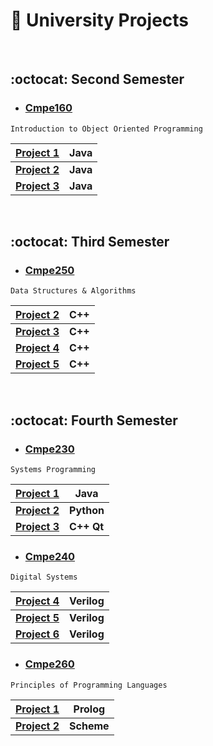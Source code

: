 #  :school_satchel: University Projects  

&emsp;

## :octocat: Second Semester


- ### [Cmpe160](https://github.com/irem-zeynep/University_Projects/tree/master/Cmpe160) 
```
Introduction to Object Oriented Programming
```
  | [Project 1](https://github.com/irem-zeynep/University_Projects/tree/master/Cmpe160/Project1/LibrarySimulator)| Java |
  --- | ---
  | [**Project 2**](https://github.com/irem-zeynep/University_Projects/tree/master/Cmpe160/Project2/TrainSimulator)| **Java**|
  | [**Project 3**](https://github.com/irem-zeynep/University_Projects/tree/master/Cmpe160/Project3/SlidePuzzle)| **Java**|
  
&emsp;

## :octocat:  Third Semester

- ### [Cmpe250](https://github.com/irem-zeynep/University_Projects/tree/master/Cmpe250) 
```
Data Structures & Algorithms
```
  | [Project 2](https://github.com/irem-zeynep/University_Projects/tree/master/Cmpe250/Project2/Restaurant_Organizer)| C++ |
  --- | ---
  | [**Project 3**](https://github.com/irem-zeynep/University_Projects/tree/master/Cmpe250/Project3/Airplane_seats)| **C++**|
  | [**Project 4**](https://github.com/irem-zeynep/University_Projects/tree/master/Cmpe250/Project4/Mountain_Map)| **C++**|
  | [**Project 5**](https://github.com/irem-zeynep/University_Projects/tree/master/Cmpe250/Project5/Shopping_list)| **C++**|
  
&emsp;

## :octocat:  Fourth Semester


- ### [Cmpe230](https://github.com/irem-zeynep/University_Projects/tree/master/Cmpe230) 
```
Systems Programming
``` 
 
| [Project 1](https://github.com/irem-zeynep/University_Projects/tree/master/Cmpe230/Project1)| Java |
  --- | ---
| [**Project 2**](https://github.com/irem-zeynep/University_Projects/tree/master/Cmpe230/Project2)| **Python**|
| [**Project 3**](https://github.com/irem-zeynep/University_Projects/tree/master/Cmpe230/Project3)| **C++ Qt**|

- ### [Cmpe240](https://github.com/irem-zeynep/University_Projects/tree/master/Cmpe240) 
```
Digital Systems	
```
| [Project 4](https://github.com/irem-zeynep/University_Projects/tree/master/Cmpe240/Preliminary4)| Verilog |
--- | ---
| [**Project 5**](https://github.com/irem-zeynep/University_Projects/tree/master/Cmpe240/Preliminary5)| **Verilog**|
| [**Project 6**](https://github.com/irem-zeynep/University_Projects/tree/master/Cmpe240/Preliminary6)| **Verilog**|

- ### [Cmpe260](https://github.com/irem-zeynep/University_Projects/tree/master/Cmpe260) 
```
Principles of Programming Languages
```
  | [Project 1](https://github.com/irem-zeynep/University_Projects/tree/master/Cmpe260/Project1)| Prolog |
  --- | ---
  | [**Project 2**](https://github.com/irem-zeynep/University_Projects/tree/master/Cmpe260/Project2)| **Scheme**|
